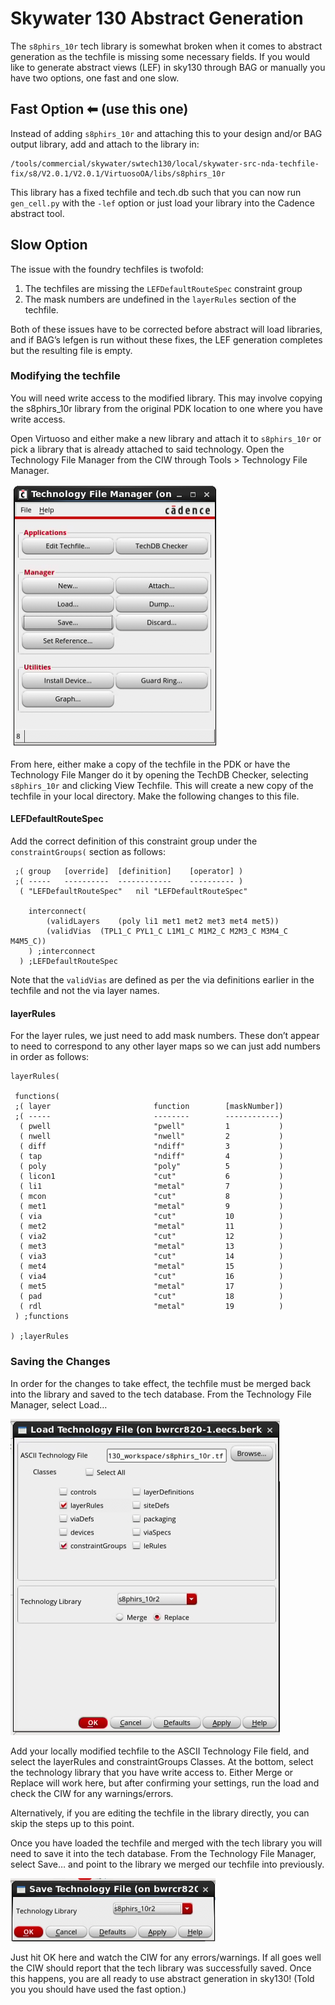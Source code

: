 # Skywater 130 Abstract Generation

The `s8phirs_10r` tech library is somewhat broken when it comes to abstract generation as the techfile is missing some necessary fields. If you would like to generate abstract views (LEF) in sky130 through BAG or manually you have two options, one fast and one slow.

## Fast Option ⬅ (use this one)

Instead of adding `s8phirs_10r` and attaching this to your design and/or BAG output library, add and attach to the library in:

``` unix
/tools/commercial/skywater/swtech130/local/skywater-src-nda-techfile-fix/s8/V2.0.1/V2.0.1/VirtuosoOA/libs/s8phirs_10r
```

This library has a fixed techfile and tech.db such that you can now run `gen_cell.py` with the `-lef` option or just load your library into the Cadence abstract tool.

## Slow Option

The issue with the foundry techfiles is twofold:

1. The techfiles are missing the `LEFDefaultRouteSpec` constraint group
2. The mask numbers are undefined in the `layerRules` section of the techfile.

Both of these issues have to be corrected before abstract will load libraries, and if BAG’s lefgen is run without these fixes, the LEF generation completes but the resulting file is empty.

### Modifying the techfile

You will need write access to the modified library. This may involve copying the s8phirs_10r library from the original PDK location to one where you have write access.

Open Virtuoso and either make a new library and attach it to `s8phirs_10r` or pick a library that is already attached to said technology. Open the Technology File Manager from the CIW through Tools > Technology File Manager.

![Technology File Manager](../docs/images/techman.png)

From here, either make a copy of the techfile in the PDK or have the Technology File Manger do it by opening the TechDB Checker, selecting `s8phirs_10r` and clicking View Techfile. This will create a new copy of the techfile in your local directory. Make the following changes to this file.

#### LEFDefaultRouteSpec

Add the correct definition of this constraint group under the `constraintGroups(` section as follows:

``` SKILL
 ;( group	[override]	[definition]	[operator] )
 ;( -----	----------	------------	---------- )
  ( "LEFDefaultRouteSpec"	nil	"LEFDefaultRouteSpec"
	
	interconnect(
		(validLayers	(poly li1 met1 met2 met3 met4 met5))
		(validVias	(TPL1_C PYL1_C L1M1_C M1M2_C M2M3_C M3M4_C M4M5_C))
	) ;interconnect
  ) ;LEFDefaultRouteSpec
```

Note that the `validVias` are defined as per the via definitions earlier in the techfile and not the via layer names.

#### layerRules

For the layer rules, we just need to add mask numbers. These don’t appear to need to correspond to any other layer maps so we can just add numbers in order as follows:

``` SKILL
layerRules(

 functions(
 ;( layer                       function        [maskNumber])
 ;( -----                       --------        ------------)
  ( pwell                    	"pwell"      	1			)
  ( nwell                    	"nwell"      	2			)
  ( diff                     	"ndiff"      	3			)
  ( tap                      	"ndiff"      	4			)
  ( poly                     	"poly"       	5			)
  ( licon1                   	"cut"        	6			)
  ( li1                      	"metal"      	7			)
  ( mcon                     	"cut"        	8			)
  ( met1                     	"metal"      	9			)
  ( via                      	"cut"        	10			)
  ( met2                     	"metal"      	11			)
  ( via2                     	"cut"        	12			)
  ( met3                     	"metal"      	13			)
  ( via3                     	"cut"        	14			)
  ( met4                     	"metal"      	15			)
  ( via4                     	"cut"        	16			)
  ( met5                     	"metal"      	17			)
  ( pad                      	"cut"        	18			)
  ( rdl                      	"metal"      	19			)
 ) ;functions

) ;layerRules
```

### Saving the Changes

In order for the changes to take effect, the techfile must be merged back into the library and saved to the tech database. From the Technology File Manager, select Load…

![Load Technology File](../docs/images/loadtech.png)

Add your locally modified techfile to the ASCII Technology File field, and select the layerRules and constraintGroups Classes. At the bottom, select the technology library that you have write access to. Either Merge or Replace will work here, but after confirming your settings, run the load and check the CIW for any warnings/errors.

Alternatively, if you are editing the techfile in the library directly, you can skip the steps up to this point.

Once you have loaded the techfile and merged with the tech library you will need to save it into the tech database. From the Technology File Manager, select Save… and point to the library we merged our techfile into previously.

![Save Technology File](../docs/images/savetech.png)

Just hit OK here and watch the CIW for any errors/warnings. If all goes well the CIW should report that the tech library was successfully saved. Once this happens, you are all ready to use abstract generation in sky130! (Told you you should have used the fast option.)
